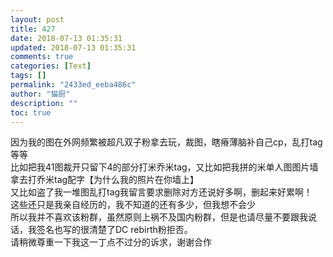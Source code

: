```yaml
---
layout: post
title: 427
date: 2018-07-13 01:35:31
updated: 2018-07-13 01:35:31
comments: true
categories: [Text]
tags: []
permalink: "2433ed_eeba486c"
author: "猫厨"
description: ""
toc: true
---
```


<p>因为我的图在外网频繁被超凡双子粉拿去玩，裁图，瞎瘠薄脑补自己cp，乱打tag等等<br />比如把我41图裁开只留下4的部分打米乔米tag，又比如把我拼的米单人图图片墙拿去打乔米tag配字【为什么我的照片在你墙上】<br />又比如盗了我一堆图乱打tag我留言要求删除对方还说好多啊，删起来好累啊！<br />这些还只是我亲自经历的，我不知道的还有多少，但我想不会少<br />所以我并不喜欢该粉群，虽然原则上祸不及国内粉群，但是也请尽量不要跟我说话，我签名也写的很清楚了DC rebirth粉拒否。<br />请稍微尊重一下我这一丁点不过分的诉求，谢谢合作<br /></p>